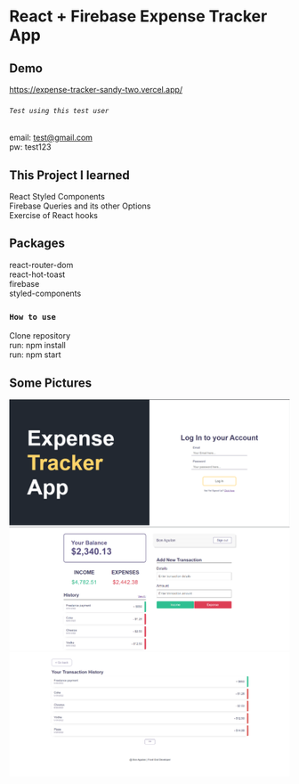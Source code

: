# React + Firebase Expense Tracker App

## Demo

https://expense-tracker-sandy-two.vercel.app/
###### `Test using this test user`

email: test@gmail.com  
pw: test123 
## This Project I learned

React Styled Components  
Firebase Queries and its other Options  
Exercise of React hooks  

## Packages

react-router-dom  
react-hot-toast  
firebase  
styled-components  

### `How to use`

Clone repository  
run: npm install  
run: npm start   

## Some Pictures

![My Image](./public/images/login.png)
![My Image](./public/images/main.png)
![My Image](./public/images/history.png)